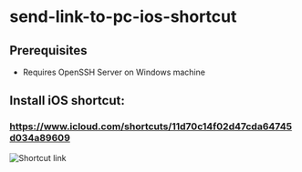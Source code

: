 # send-link-to-pc-ios-shortcut

## Prerequisites
- Requires OpenSSH Server on Windows machine

## Install iOS shortcut:
### https://www.icloud.com/shortcuts/11d70c14f02d47cda64745d034a89609

![Shortcut link](https://raw.githubusercontent.com/vmullassery/send-link-to-pc-ios-shortcut/main/qr-code.png)
